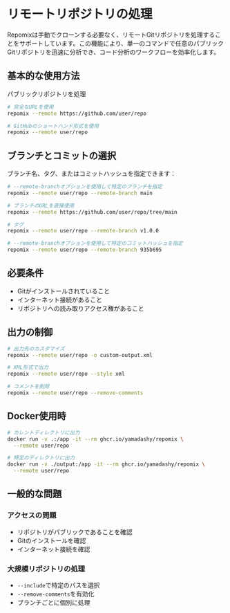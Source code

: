 # リモートリポジトリの処理

Repomixは手動でクローンする必要なく、リモートGitリポジトリを処理することをサポートしています。この機能により、単一のコマンドで任意のパブリックGitリポジトリを迅速に分析でき、コード分析のワークフローを効率化します。

## 基本的な使用方法

パブリックリポジトリを処理
```bash
# 完全なURLを使用
repomix --remote https://github.com/user/repo

# GitHubのショートハンド形式を使用
repomix --remote user/repo
```

## ブランチとコミットの選択

ブランチ名、タグ、またはコミットハッシュを指定できます：

```bash
# --remote-branchオプションを使用して特定のブランチを指定
repomix --remote user/repo --remote-branch main

# ブランチのURLを直接使用
repomix --remote https://github.com/user/repo/tree/main

# タグ
repomix --remote user/repo --remote-branch v1.0.0

# --remote-branchオプションを使用して特定のコミットハッシュを指定
repomix --remote user/repo --remote-branch 935b695
```

## 必要条件

- Gitがインストールされていること
- インターネット接続があること
- リポジトリへの読み取りアクセス権があること

## 出力の制御

```bash
# 出力先のカスタマイズ
repomix --remote user/repo -o custom-output.xml

# XML形式で出力
repomix --remote user/repo --style xml

# コメントを削除
repomix --remote user/repo --remove-comments
```

## Docker使用時

```bash
# カレントディレクトリに出力
docker run -v .:/app -it --rm ghcr.io/yamadashy/repomix \
  --remote user/repo

# 特定のディレクトリに出力
docker run -v ./output:/app -it --rm ghcr.io/yamadashy/repomix \
  --remote user/repo
```

## 一般的な問題

### アクセスの問題
- リポジトリがパブリックであることを確認
- Gitのインストールを確認
- インターネット接続を確認

### 大規模リポジトリの処理
- `--include`で特定のパスを選択
- `--remove-comments`を有効化
- ブランチごとに個別に処理
